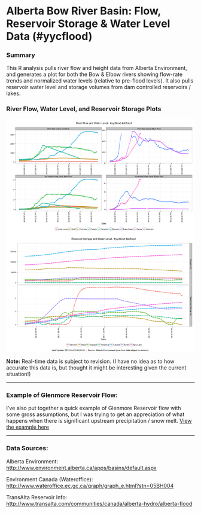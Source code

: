 Alberta Bow River Basin: Flow, Reservoir Storage & Water Level Data (\#yycflood)
========

### Summary

This R analysis pulls river flow and height data from Alberta Environment, and generates a plot for both the Bow & Elbow rivers showing flow-rate trends and normalized water levels (relative to pre-flood levels).
It also pulls reservoir water level and storage volumes from dam controlled reservoirs / lakes. 

### River Flow, Water Level, and Reservoir Storage Plots

![River Flows and Water Level yycflood](yycflood_riverplots.png)


**Note:** Real-time data is subject to revision.
(I have no idea as to how accurate this data is, but thought it might be interesting given the current situation!)

---------------------------

### Example of Glenmore Reservoir Flow:
I've also put together a quick example of Glenmore Reservoir flow with some gross assumptions, but I was trying to get an appreciation of what happens when there is significant upstream precipitation / snow melt. 
[View the example here](glenmore/glenmore_example.md)

---------------------------

### Data Sources:

Alberta Environment:
http://www.environment.alberta.ca/apps/basins/default.aspx

Environment Canada (Wateroffice):
http://www.wateroffice.ec.gc.ca/graph/graph_e.html?stn=05BH004

TransAlta Reservoir Info:
http://www.transalta.com/communities/canada/alberta-hydro/alberta-flood
